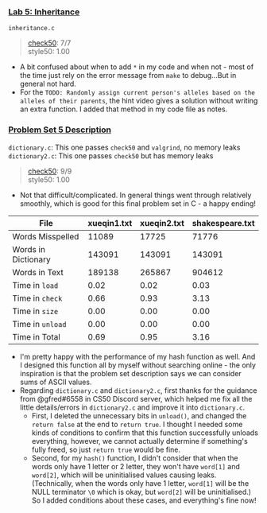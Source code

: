 ### [Lab 5: Inheritance](https://cs50.harvard.edu/x/2023/labs/5/)
`inheritance.c`
> [check50](https://submit.cs50.io/check50/f0ee35ba13d9f78c1b2ad93aa1999abdfc749300): 7/7  
> style50: 1.00  
- A bit confused about when to add `*` in my code and when not - most of the time just rely on the error message from `make` to debug...But in general not hard.
- For the `TODO: Randomly assign current person's alleles based on the alleles of their parents`, the hint video gives a solution without writing an extra function. I added that method in my code file as notes. 

### [Problem Set 5 Description](https://cs50.harvard.edu/x/2023/psets/5/)
`dictionary.c`: This one passes `check50` and `valgrind`, no memory leaks  
`dictionary2.c`: This one passes `check50` but has memory leaks  
> [check50](https://submit.cs50.io/check50/f7dbacfca6ca32141d5cc0d318314b2ac12a801a): 9/9  
> style50: 1.00  
- Not that difficult/complicated. In general things went through relatively smoothly, which is good for this final problem set in C - a happy ending!

| File | xueqin1.txt | xueqin2.txt | shakespeare.txt | 
| --- | --- | --- | --- | 
| Words Misspelled | 11089 | 17725 | 71776 | 
| Words in Dictionary | 143091 | 143091 | 143091 | 
| Words in Text | 189138 | 265867 | 904612 | 
| Time in `load` | 0.02 | 0.02 | 0.03 | 
| Time in `check` | 0.66 | 0.93 | 3.13 | 
| Time in `size` | 0.00 | 0.00 | 0.00 | 
| Time in `unload` | 0.00 | 0.00 | 0.00 | 
| Time in Total | 0.69 | 0.95 | 3.16 |

- I'm pretty happy with the performance of my hash function as well. And I designed this function all by myself without searching online - the only inspiration is that the problem set description says we can consider sums of ASCII values. 
- Regarding `dictionary.c` and `dictionary2.c`, first thanks for the guidance from @gfred#6558 in CS50 Discord server, which helped me fix all the little details/errors in `dictionary2.c` and improve it into `dictionary.c`. 
  - First, I deleted the unnecessary bits in `unload()`, and changed the `return false` at the end to `return true`. I thought I needed some kinds of conditions to confirm that this function successfully unloads everything, however, we cannot actually determine if something's fully freed, so just `return true` would be fine.
  - Second, for my `hash()` function, I didn't consider that when the words only have 1 letter or 2 letter, they won't have `word[1]` and `word[2]`, which will be uninitialised values causing leaks. (Technically, when the words only have 1 letter, `word[1]` will be the NULL terminator `\0` which is okay, but `word[2]` will be uninitialised.) So I added conditions about these cases, and everything's fine now!
